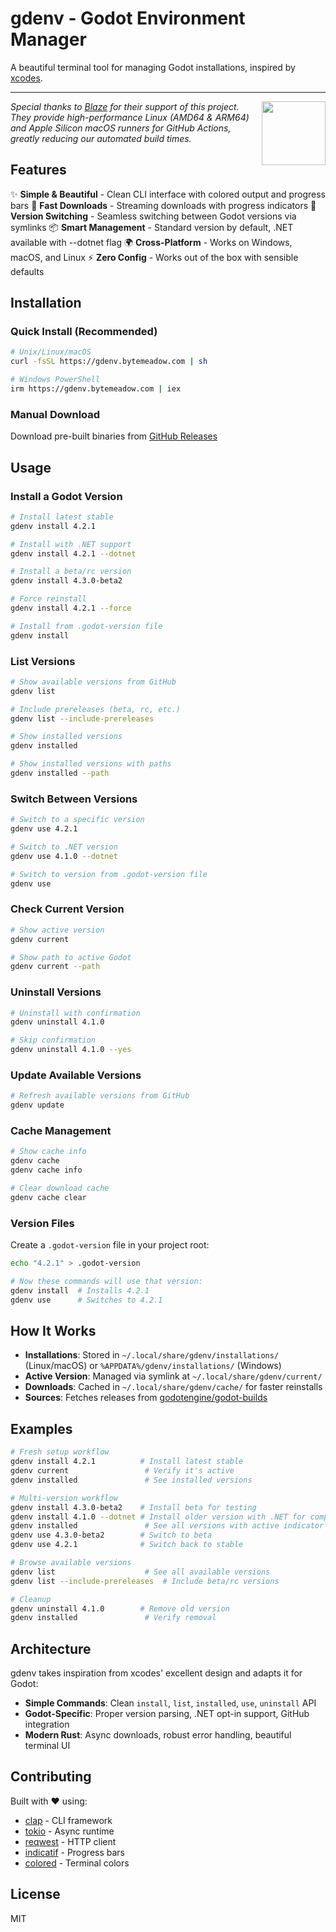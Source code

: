 # gdenv - Godot Environment Manager

A beautiful terminal tool for managing Godot installations, inspired by [xcodes](https://github.com/XcodesOrg/xcodes).

---

<div align="left" valign="middle">
<a href="https://runblaze.dev">
 <picture>
   <source media="(prefers-color-scheme: dark)" srcset="https://www.runblaze.dev/logo_dark.png">
   <img align="right" src="https://www.runblaze.dev/logo_light.png" height="102px"/>
 </picture>
</a>

<br style="display: none;"/>

_Special thanks to [Blaze](https://runblaze.dev) for their support of this project. They provide high-performance Linux (AMD64 & ARM64) and Apple Silicon macOS runners for GitHub Actions, greatly reducing our automated build times._

</div>

## Features

✨ **Simple & Beautiful** - Clean CLI interface with colored output and progress bars
🚀 **Fast Downloads** - Streaming downloads with progress indicators
🔄 **Version Switching** - Seamless switching between Godot versions via symlinks
📦 **Smart Management** - Standard version by default, .NET available with --dotnet flag
🌍 **Cross-Platform** - Works on Windows, macOS, and Linux
⚡ **Zero Config** - Works out of the box with sensible defaults

## Installation

### Quick Install (Recommended)

```bash
# Unix/Linux/macOS
curl -fsSL https://gdenv.bytemeadow.com | sh

# Windows PowerShell
irm https://gdenv.bytemeadow.com | iex
```

### Manual Download

Download pre-built binaries from [GitHub Releases](https://github.com/dcvz/gdenv/releases)

## Usage

### Install a Godot Version

```bash
# Install latest stable
gdenv install 4.2.1

# Install with .NET support
gdenv install 4.2.1 --dotnet

# Install a beta/rc version
gdenv install 4.3.0-beta2

# Force reinstall
gdenv install 4.2.1 --force

# Install from .godot-version file
gdenv install
```

### List Versions

```bash
# Show available versions from GitHub
gdenv list

# Include prereleases (beta, rc, etc.)
gdenv list --include-prereleases

# Show installed versions
gdenv installed

# Show installed versions with paths
gdenv installed --path
```

### Switch Between Versions

```bash
# Switch to a specific version
gdenv use 4.2.1

# Switch to .NET version
gdenv use 4.1.0 --dotnet

# Switch to version from .godot-version file
gdenv use
```

### Check Current Version

```bash
# Show active version
gdenv current

# Show path to active Godot
gdenv current --path
```

### Uninstall Versions

```bash
# Uninstall with confirmation
gdenv uninstall 4.1.0

# Skip confirmation
gdenv uninstall 4.1.0 --yes
```

### Update Available Versions

```bash
# Refresh available versions from GitHub
gdenv update
```

### Cache Management

```bash
# Show cache info
gdenv cache
gdenv cache info

# Clear download cache
gdenv cache clear
```

### Version Files

Create a `.godot-version` file in your project root:

```bash
echo "4.2.1" > .godot-version

# Now these commands will use that version:
gdenv install  # Installs 4.2.1
gdenv use      # Switches to 4.2.1
```

## How It Works

- **Installations**: Stored in `~/.local/share/gdenv/installations/` (Linux/macOS) or `%APPDATA%/gdenv/installations/` (Windows)
- **Active Version**: Managed via symlink at `~/.local/share/gdenv/current/`
- **Downloads**: Cached in `~/.local/share/gdenv/cache/` for faster reinstalls
- **Sources**: Fetches releases from [godotengine/godot-builds](https://github.com/godotengine/godot-builds)

## Examples

```bash
# Fresh setup workflow
gdenv install 4.2.1          # Install latest stable
gdenv current                 # Verify it's active
gdenv installed               # See installed versions

# Multi-version workflow
gdenv install 4.3.0-beta2    # Install beta for testing
gdenv install 4.1.0 --dotnet # Install older version with .NET for compatibility
gdenv installed               # See all versions with active indicator (★)
gdenv use 4.3.0-beta2        # Switch to beta
gdenv use 4.2.1              # Switch back to stable

# Browse available versions
gdenv list                    # See all available versions
gdenv list --include-prereleases  # Include beta/rc versions

# Cleanup
gdenv uninstall 4.1.0        # Remove old version
gdenv installed               # Verify removal
```

## Architecture

gdenv takes inspiration from xcodes' excellent design and adapts it for Godot:

- **Simple Commands**: Clean `install`, `list`, `installed`, `use`, `uninstall` API
- **Godot-Specific**: Proper version parsing, .NET opt-in support, GitHub integration
- **Modern Rust**: Async downloads, robust error handling, beautiful terminal UI

## Contributing

Built with ❤️ using:
- [clap](https://github.com/clap-rs/clap) - CLI framework
- [tokio](https://tokio.rs/) - Async runtime
- [reqwest](https://github.com/seanmonstar/reqwest) - HTTP client
- [indicatif](https://github.com/console-rs/indicatif) - Progress bars
- [colored](https://github.com/mackwic/colored) - Terminal colors

## License

MIT
